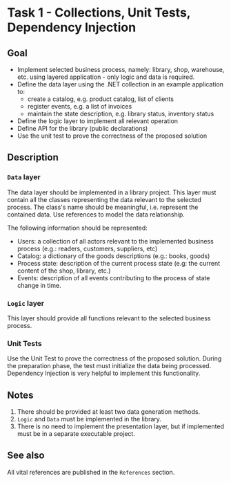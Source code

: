 # Task 1 - Collections, Unit Tests, Dependency Injection

## Goal

- Implement selected business process, namely: library, shop, warehouse, etc. using layered application - only logic and data is required.  
- Define the data layer using the .NET collection in an example application to:
  - create a catalog, e.g. product catalog, list of clients
  - register events, e.g. a list of invoices
  - maintain the state description, e.g. library status, inventory status
- Define the logic layer to implement all relevant operation
- Define API for the library (public declarations)
- Use the unit test to prove the correctness of the proposed solution

## Description

### `Data` layer

The data layer should be implemented in a library project. This layer must contain all the classes representing the data relevant to the selected process. The class's name should be meaningful, i.e. represent the contained data. Use references to model the data relationship.

The following information should be represented:

- Users: a collection of all actors relevant to the implemented business process (e.g.: readers, customers, suppliers, etc)
- Catalog: a dictionary of the goods descriptions (e.g.: books, goods)
- Process state: description of the current process state (e.g: the current content of the shop, library, etc.)
- Events:  description of all events contributing to the process of state change in time.

### `Logic` layer

This layer should provide all functions relevant to the selected business process.

### Unit Tests

Use the Unit Test to prove the correctness of the proposed solution. During the preparation phase, the test must initialize the data being processed. Dependency Injection is very helpful to implement this functionality.

## Notes

1. There should be provided at least two data generation methods.
2. `Logic` and `Data` must be implemented in the library.
3. There is no need to implement the presentation layer, but if implemented must be in a separate executable project.  

## See also

All vital references are published in the `References` section.
